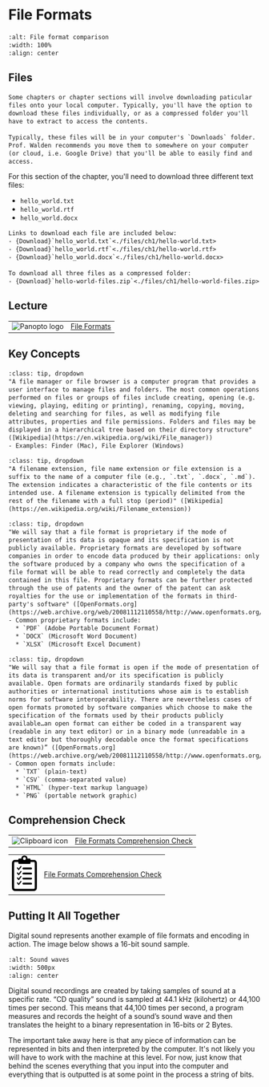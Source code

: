 # File Formats

```{image} ../images/ch1/file-formats.jpg 
:alt: File format comparison
:width: 100%
:align: center
```

## Files 

```{note}
Some chapters or chapter sections will involve downloading paticular files onto your local computer. Typically, you'll have the option to download these files individually, or as a compressed folder you'll have to extract to access the contents.

Typically, these files will be in your computer's `Downloads` folder. Prof. Walden recommends you move them to somewhere on your computer (or cloud, i.e. Google Drive) that you'll be able to easily find and access.
```

For this section of the chapter, you'll need to download three different text files:
- `hello_world.txt`
- `hello_world.rtf`
- `hello_world.docx`

```{admonition} File Downloads 
Links to download each file are included below:
- {Download}`hello_world.txt`<./files/ch1/hello-world.txt>
- {Download}`hello_world.rtf`<./files/ch1/hello-world.rtf>
- {Download}`hello_world.docx`<./files/ch1/hello-world.docx>

To download all three files as a compressed folder:
- {Download}`hello-world-files.zip`<./files/ch1/hello-world-files.zip>
```

## <i class="fa-solid fa-person-chalkboard" aria-hidden="true"></i> Lecture

<table>
 <tr><td>
<img src="https://elearn.southampton.ac.uk/wp-content/blogs.dir/sites/64/2021/04/PanPan.png" alt="Panopto logo" width="50"/></td>
  <td><a href="https://notredame.hosted.panopto.com/Panopto/Pages/Viewer.aspx?id=eefecb77-0cd9-407c-90ca-aef400fb57ec">File Formats</a></td>
  </tr>
  </table>

## <i class="fa-solid fa-key" aria-hidden="true"></i> Key Concepts

```{admonition} File Manager (or File Browser)
:class: tip, dropdown
"A file manager or file browser is a computer program that provides a user interface to manage files and folders. The most common operations performed on files or groups of files include creating, opening (e.g. viewing, playing, editing or printing), renaming, copying, moving, deleting and searching for files, as well as modifying file attributes, properties and file permissions. Folders and files may be displayed in a hierarchical tree based on their directory structure" ([Wikipedia](https://en.wikipedia.org/wiki/File_manager))
- Examples: Finder (Mac), File Explorer (Windows)
```

```{admonition} File Extension (or Filename Extension)
:class: tip, dropdown 
"A filename extension, file name extension or file extension is a suffix to the name of a computer file (e.g., `.txt`, `.docx`, `.md`). The extension indicates a characteristic of the file contents or its intended use. A filename extension is typically delimited from the rest of the filename with a full stop (period)" ([Wikipedia](https://en.wikipedia.org/wiki/Filename_extension))
```

```{admonition} Proprietary File Formats
:class: tip, dropdown 
"We will say that a file format is proprietary if the mode of presentation of its data is opaque and its specification is not publicly available. Proprietary formats are developed by software companies in order to encode data produced by their applications: only the software produced by a company who owns the specification of a file format will be able to read correctly and completely the data contained in this file. Proprietary formats can be further protected through the use of patents and the owner of the patent can ask royalties for the use or implementation of the formats in third-party's software" ([OpenFormats.org](https://web.archive.org/web/20081112110558/http://www.openformats.org/en1))
- Common proprietary formats include:
  * `PDF` (Adobe Portable Document Format)
  * `DOCX` (Microsoft Word Document)
  * `XLSX` (Microsoft Excel Document)
```

```{admonition} Open File Formats
:class: tip, dropdown 
"We will say that a file format is open if the mode of presentation of its data is transparent and/or its specification is publicly available. Open formats are ordinarily standards fixed by public authorities or international institutions whose aim is to establish norms for software interoperability. There are nevertheless cases of open formats promoted by software companies which choose to make the specification of the formats used by their products publicly available…an open format can either be coded in a transparent way (readable in any text editor) or in a binary mode (unreadable in a text editor but thoroughly decodable once the format specifications are known)” ([OpenFormats.org](https://web.archive.org/web/20081112110558/http://www.openformats.org/en1))
- Common open formats include:
  * `TXT` (plain-text)
  * `CSV` (comma-separated value)
  * `HTML` (hyper-text markup language)
  * `PNG` (portable network graphic)
```

## <i class="fa-solid fa-clipboard-check" aria-hidden="true"></i> Comprehension Check

<table>
 <tr><td>
<img src="/images/ch1/clipboard.png" alt="Clipboard icon" width="50"/></td>
  <td><a href="https://docs.google.com/forms/d/e/1FAIpQLSeyt0uZ05pfAf_IFJEC-_t55dfCGBERoNlLWfWSqI9pO_VoYw/viewform?usp=sf_link">File Formats Comprehension Check</a></td>
  </tr>
  </table>

<table>
 <tr><td>
<img src="https://github.com/kwaldenphd/bits-bytes/blob/main/images/clipboard.png?raw=true" alt="Clipboard icon" width="50"/></td>
  <td><a href="https://docs.google.com/forms/d/e/1FAIpQLSeyt0uZ05pfAf_IFJEC-_t55dfCGBERoNlLWfWSqI9pO_VoYw/viewform?usp=sf_link">File Formats Comprehension Check</a></td>
  </tr>
  </table>

## Putting It All Together <i class="fa-solid fa-clipboard-question" aria-hidden="true"></i>

Digital sound represents another example of file formats and encoding in action. The image below shows a 16-bit sound sample.

```{image} ../images/ch1/sound-waves.jpg
:alt: Sound waves
:width: 500px
:align: center
```

Digital sound recordings are created by taking samples of sound at a specific rate. “CD quality” sound is sampled at 44.1 kHz (kilohertz) or 44,100 times per second. This means that 44,100 times per second, a program measures and records the height of a sound’s sound wave and then translates the height to a binary representation in 16-bits or 2 Bytes.

The important take away here is that any piece of information can be represented in bits and then interpreted by the computer. It's not likely you will have to work with the machine at this level. For now, just know that behind the scenes everything that you input into the computer and everything that is outputted is at some point in the process a string of bits.